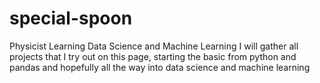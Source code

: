 # special-spoon
Physicist Learning Data Science and Machine Learning
I will gather all projects that I try out on this page, starting the basic from python and pandas and hopefully all the way into data science and machine learning

